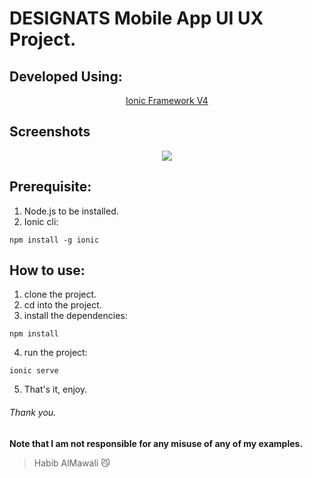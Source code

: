 # DESIGNATS Mobile App UI UX Project.

## Developed Using:
<p align="center">
<a href="https://ionicframework.com/">Ionic Framework V4</a>
</p>

## Screenshots
<p align="center">
<img src="https://habibo.net/imgs/public/upload/AGmnDLBMMNSrOtnBlBvfJZAbCTnPYOx1wlqPopSS.png" />
</p>

## Prerequisite:
1. Node.js to be installed.
2. Ionic cli:
```
npm install -g ionic
```

## How to use:
1. clone the project.
2. cd into the project.
3. install the dependencies:
```
npm install
```
4. run the project:
```
ionic serve
```
5. That's it, enjoy.

###### Thank you.

**Note that I am not responsible for any misuse of any of my examples.**

> Habib AlMawali :smirk_cat:
